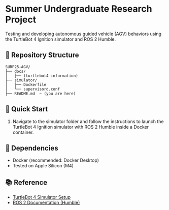# Summer Undergraduate Research Project

Testing and developing autonomous guided vehicle (AGV) behaviors using the TurtleBot 4 Ignition simulator and ROS 2 Humble.

## 📁 Repository Structure

```
SURP25-AGV/
├── docs/
│   ├── (turtlebot4 information)
├── simulator/
│   ├── Dockerfile
│   └── supervisord.conf
├── README.md  ← (you are here)
```

## 🚀 Quick Start

1. Navigate to the simulator folder and follow the instructions to launch the TurtleBot 4 Ignition simulator with ROS 2 Humble inside a Docker container.
 
## 🧰 Dependencies

- Docker (recommended: Docker Desktop)
- Tested on Apple Silicon (M4)

## 📚 Reference

- [TurtleBot 4 Simulator Setup](https://turtlebot.github.io/turtlebot4-user-manual/software/turtlebot4_simulator.html)
- [ROS 2 Documentation (Humble)](https://docs.ros.org/en/humble/index.html)
